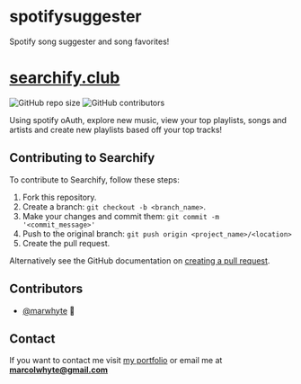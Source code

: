 # spotifysuggester
Spotify song suggester and song favorites!

# [searchify.club](https://www.searchify.club)

![GitHub repo size](https://img.shields.io/github/repo-size/marwhyte/spotifysuggester)
![GitHub contributors](https://img.shields.io/github/contributors/marwhyte/spotifysuggester)

Using spotify oAuth, explore new music, view your top playlists, songs and artists and create new playlists based off your top tracks!


## Contributing to Searchify

To contribute to Searchify, follow these steps:

1. Fork this repository.
2. Create a branch: `git checkout -b <branch_name>`.
3. Make your changes and commit them: `git commit -m '<commit_message>'`
4. Push to the original branch: `git push origin <project_name>/<location>`
5. Create the pull request.

Alternatively see the GitHub documentation on [creating a pull request](https://help.github.com/en/github/collaborating-with-issues-and-pull-requests/creating-a-pull-request).

## Contributors

- [@marwhyte](https://github.com/marwhyte) 📖

## Contact

If you want to contact me visit [my portfolio](http://marcowhyte.com) or email me at **marcolwhyte@gmail.com**
